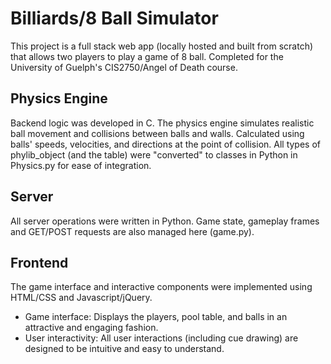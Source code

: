 
# Billiards/8 Ball Simulator

This project is a full stack web app (locally hosted and built from scratch) that allows two players to play a game of 8 ball. Completed for the University of Guelph's CIS2750/Angel of Death course.

## Physics Engine
Backend logic was developed in C. The physics engine simulates realistic ball movement and collisions between balls and walls. Calculated using balls' speeds, velocities, and directions at the point of collision. All types of phylib_object (and the table) were "converted" to classes in Python in Physics.py for ease of integration.
## Server
All server operations were written in Python. Game state, gameplay frames and GET/POST requests are also managed here (game.py).
## Frontend
The game interface and interactive components were implemented using HTML/CSS and Javascript/jQuery. 
- Game interface: Displays the players, pool table, and balls in an attractive and engaging fashion.
- User interactivity: All user interactions (including cue drawing) are designed to be intuitive and easy to understand.
